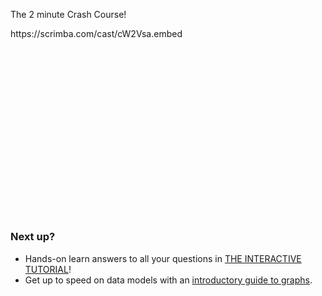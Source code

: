 The 2 minute Crash Course!

<div style="position: relative; padding-bottom: 56.25%;">
<a>https://scrimba.com/cast/cW2Vsa.embed</a></div>

### Next up?

 - Hands-on learn answers to all your questions in [THE INTERACTIVE TUTORIAL](Todo-Dapp)!
 - Get up to speed on data models with an [introductory guide to graphs](Graph-Guide).